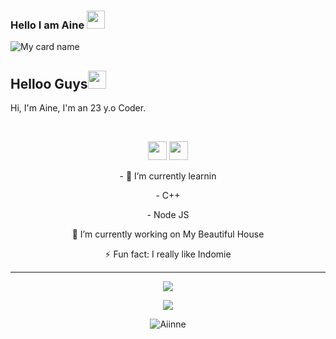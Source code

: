 ### Hello I am Aine <img src="https://github.com/TheDudeThatCode/TheDudeThatCode/blob/master/Assets/Hi.gif" width="29px">

![My card name](https://cardivo.vercel.app/api?name=Aine&description=Hi,%20i%27m%20a%20developer%20end%20back%20and%20i%20am%2023%20y.o.%20Nice%20to%20meet%20you%20%F0%9F%91%8B&image=https://telegra.ph/file/456f00853b6116056be74.jpg)

## Helloo Guys<img src="https://github.com/TheDudeThatCode/TheDudeThatCode/blob/master/Assets/Hi.gif" width="29px">

Hi, I'm Aine, I'm an 23 y.o Coder.

<br>

<p align='center'>
   <a href="https://wa.me/62895330379186"><img height="30" src="https://telegra.ph/file/74e742d63924a4b4cd625.jpg"></a>
   <a href="https://instagram.com/ainee_bot"><img height="30" src="https://raw.githubusercontent.com/TobyG74/TobyG74/main/instagram.jpg"></a>
</p>

<p align='center'>
- 🌱 I’m currently learnin
</p>
<p align='center'>
   - C++
</p>
<p align='center'>
  - Node JS
</p>
<p align='center'>
🔭 I’m currently working on My Beautiful House
</p>
<p align='center'>
   ⚡ Fun fact: I really like Indomie
 </p>
   
 ------
<p align="center"><a href="https://github.com/Aiinne"><img src="https://github-readme-stats.vercel.app/api?username=Aiinne&show_icons=true&theme=tokyonight"></a></p>
<p align="center">
  <a href="https://github.com/aiinne"><img src="https://github-readme-stats.vercel.app/api/top-langs?username=Aiinne&bg_color=30,e96443,904e95&title_color=fff&text_color=fff&hide_border=true&show_icons=true&layout=compact" /></a>
</p>

<p align="center"> <img src="https://github-readme-streak-stats.herokuapp.com/?user=Aiinne&" alt="Aiinne" /></p>
